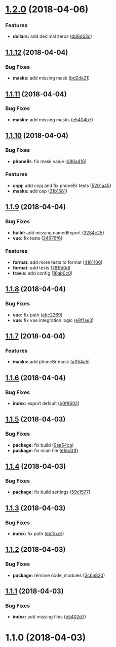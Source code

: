<a name="1.2.0"></a>
# [1.2.0](https://github.com/InCuca/masks/compare/v1.1.12...v1.2.0) (2018-04-06)


### Features

* **dollars:** add decimal zeros ([dd6d63c](https://github.com/InCuca/masks/commit/dd6d63c))



<a name="1.1.12"></a>
## [1.1.12](https://github.com/InCuca/masks/compare/v1.1.11...v1.1.12) (2018-04-04)


### Bug Fixes

* **masks:** add missing mask ([bd2da21](https://github.com/InCuca/masks/commit/bd2da21))



<a name="1.1.11"></a>
## [1.1.11](https://github.com/InCuca/masks/compare/v1.1.10...v1.1.11) (2018-04-04)


### Bug Fixes

* **masks:** add missing masks ([e5404b7](https://github.com/InCuca/masks/commit/e5404b7))



<a name="1.1.10"></a>
## [1.1.10](https://github.com/InCuca/masks/compare/v1.1.9...v1.1.10) (2018-04-04)


### Bug Fixes

* **phoneBr:** fix mask value ([d86a416](https://github.com/InCuca/masks/commit/d86a416))


### Features

* **cnpj:** add cnpj and fix phoneBr tests ([5201a45](https://github.com/InCuca/masks/commit/5201a45))
* **masks:** add cep ([31b1581](https://github.com/InCuca/masks/commit/31b1581))



<a name="1.1.9"></a>
## [1.1.9](https://github.com/InCuca/masks/compare/v1.1.8...v1.1.9) (2018-04-04)


### Bug Fixes

* **build:** add missing namedExport ([3284c25](https://github.com/InCuca/masks/commit/3284c25))
* **vue:** fix tests ([24676f6](https://github.com/InCuca/masks/commit/24676f6))


### Features

* **format:** add more tests to format ([4161106](https://github.com/InCuca/masks/commit/4161106))
* **format:** add tests ([781fd0d](https://github.com/InCuca/masks/commit/781fd0d))
* **travis:** add config ([16ab0c0](https://github.com/InCuca/masks/commit/16ab0c0))



<a name="1.1.8"></a>
## [1.1.8](https://github.com/InCuca/masks/compare/v1.1.7...v1.1.8) (2018-04-04)


### Bug Fixes

* **vue:** fix path ([abc2269](https://github.com/InCuca/masks/commit/abc2269))
* **vue:** fix vue integration logic ([e8f1ae3](https://github.com/InCuca/masks/commit/e8f1ae3))



<a name="1.1.7"></a>
## [1.1.7](https://github.com/InCuca/masks/compare/v1.1.6...v1.1.7) (2018-04-04)


### Features

* **masks:** add phoneBr mask ([aff54a5](https://github.com/InCuca/masks/commit/aff54a5))



<a name="1.1.6"></a>
## [1.1.6](https://github.com/InCuca/masks/compare/v1.1.5...v1.1.6) (2018-04-04)


### Bug Fixes

* **index:** export default ([b0f8602](https://github.com/InCuca/masks/commit/b0f8602))



<a name="1.1.5"></a>
## [1.1.5](https://github.com/InCuca/masks/compare/v1.1.4...v1.1.5) (2018-04-03)


### Bug Fixes

* **package:** fix build ([6ae54ca](https://github.com/InCuca/masks/commit/6ae54ca))
* **package:** fix mian file ([efec01f](https://github.com/InCuca/masks/commit/efec01f))



<a name="1.1.4"></a>
## [1.1.4](https://github.com/InCuca/masks/compare/v1.1.3...v1.1.4) (2018-04-03)


### Bug Fixes

* **package:** fix build settings ([59c1577](https://github.com/InCuca/masks/commit/59c1577))



<a name="1.1.3"></a>
## [1.1.3](https://github.com/InCuca/masks/compare/v1.1.2...v1.1.3) (2018-04-03)


### Bug Fixes

* **index:** fix path ([ebf3ce1](https://github.com/InCuca/masks/commit/ebf3ce1))



<a name="1.1.2"></a>
## [1.1.2](https://github.com/InCuca/masks/compare/v1.1.1...v1.1.2) (2018-04-03)


### Bug Fixes

* **package:** remove node_modules ([3c6a820](https://github.com/InCuca/masks/commit/3c6a820))



<a name="1.1.1"></a>
## [1.1.1](https://github.com/InCuca/masks/compare/v1.1.0...v1.1.1) (2018-04-03)


### Bug Fixes

* **index:** add missing files ([b5402d7](https://github.com/InCuca/masks/commit/b5402d7))



<a name="1.1.0"></a>
# 1.1.0 (2018-04-03)



